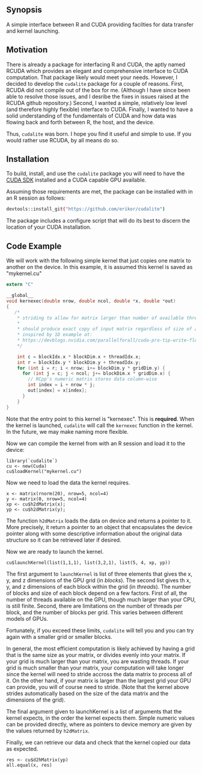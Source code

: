 ## Synopsis

A simple interface between R and CUDA providing facilties for data transfer and kernel launching.

## Motivation

There is already a package for interfacing R and CUDA, the aptly named RCUDA which provides an elegant and comprehensive interface to CUDA computation.  That package likely would meet your needs.  However, I decided to develop the `cudalite` package for a couple of reasons.  First, RCUDA did not compile out of the box for me.  (Although I have since been able to resolve those issues, and I desribe the fixes in issues raised at the RCUDA github repository.)  Second, I wanted a simple, relatively low level (and therefore highly flexible) interface to CUDA. Finally, I wanted to have a solid understanding of the fundamentals of CUDA and how data was flowing back and forth between R, the host, and the device.

Thus, `cudalite` was born.  I hope you find it useful and simple to use.  If you would rather use RCUDA, by all means do so.

## Installation

To build, install, and use the `cudalite` package you will need to have the [CUDA SDK](https://developer.nvidia.com/cuda-downloads) installed and a CUDA capable GPU available.  

Assuming those requirements are met, the package can be installed with in an R session as follows:

```bash
devtools::install_git("https://github.com/erikor/cudalite")
```

The package includes a configure script that will do its best to discern the location of your CUDA installation.

## Code Example

We will work with the following simple kernel that just copies one matrix to another on the device.  In this example, it is assumed this kernel is saved as "mykernel.cu"

```c
extern "C" 

__global__
void kernexec(double nrow, double ncol, double *x, double *out)
{
   /*
    * striding to allow for matrix larger than number of available threads
    *
    * should produce exact copy of input matrix regardless of size of available device grid
    * inspired by 1D example at: 
    * https://devblogs.nvidia.com/parallelforall/cuda-pro-tip-write-flexible-kernels-grid-stride-loops/
    */

    int c = blockIdx.x * blockDim.x + threadIdx.x;
    int r = blockIdx.y * blockDim.y + threadIdx.y;
    for (int i = r; i < nrow; i+= blockDim.y * gridDim.y) {
      for (int j = c; j < ncol; j+= blockDim.x * gridDim.x) {
        // RCpp's numeric matrix stores data column-wise
        int index = i + nrow * j;
        out[index] = x[index];
      }
    }
}

```

Note that the entry point to this kernel is "kernexec".  This is **required**.  When the kernel is launched, `cudalite` will call the `kernexec` function in the kernel.  In the future, we may make naming more flexible.  

Now we can compile the kernel from with an R session and load it to the device:

```
library(`cudalite`)
cu <- new(Cuda)
cu$loadKernel("mykernel.cu")
```

Now we need to load the data the kernel requires. 

```{r eval=FALSE}
x <- matrix(rnorm(20), nrow=5, ncol=4)
y <- matrix(0, nrow=5, ncol=4)
xp <- cu$h2dMatrix(x);
yp <- cu$h2dMatrix(y);
```

The function `h2dMatrix` loads the data on device and returns a pointer to it.  More precisely, it return a pointer to an object that encapsulates the device pointer along with some descriptive information about the original data structure so it can be retrieved later if desired.

Now we are ready to launch the kernel.
```{r eval=FALSE}
cu$launchKernel(list(1,1,1), list(3,2,1), list(5, 4, xp, yp))
```

The first argument to `launchKernel` is list of three elements that gives the x, y, and z dimensions of the GPU grid (in *blocks*).  The second list gives th x, y, and z dimensions of each block within the grid (in *threads*).  The number of blocks and size of each block depend on a few factors. First of all, the number of threads available on the GPU, though much larger than your CPU, is still finite.  Second, there are limitations on the number of threads per block, and the number of blocks per grid.  This varies between different models of GPUs.

Fortunately, if you exceed these limits, `cudalite` will tell you and you can try again with a smaller grid or smaller blocks.

In general, the most efficient computation is likely achieved by having a grid that is the same size as your matrix, or divides evenly into your matrix.  If your grid is much larger than your matrix, you are wasting threads.  If your grid is much smaller than your matrix, your computation will take longer since the kernel will need to stride accross the data matrix to process all of it.  On the other hand, if your matrix is larger than the largest grid your GPU can provide, you will of course need to stride.  (Note that the kernel above strides automatically based on the size of the data matrix and the dimensions of the grid).

The final argument given to launchKernel is a list of arguments that the kernel expects, in the order the kernel expects them.  Simple numeric values can be provided directly, where as pointers to device memory are given by the values returned by `h2dMatrix`.

Finally, we can retrieve our data and check that the kernel copied our data as expected.

```{r eval=FALSE}
res <- cu$d2hMatrix(yp)
all.equal(x, res)
```
